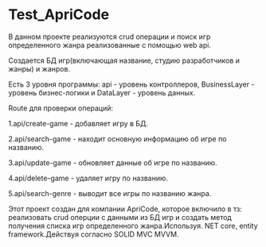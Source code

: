 # Test_ApriCode
В данном проекте реализуются crud операции и поиск игр определенного жанра реализованные с помощью web api.

Создается БД игр(включающая название, студию разработчиков и жанры) и жанров.

Есть 3 уровня программы: api - уровень контроллеров, BusinessLayer - уровень бизнес-логики и DataLayer - уровень данных.

Route для проверки операций:

1.api/create-game - добавляет игру в БД.

2.api/search-game - находит основную информацию об игре по названию.

3.api/update-game - обновляет данные об игре по названию.

4.api/delete-game - удаляет игру по названию.

5.api/search-genre - выводит все игры по названию жанра.

Этот проект создан для компании ApriCode, которое включило в тз: реализовать crud оперции с данными из БД игр и создать метод получения списка игр определенного жанра.Используя. NET core, entity framework.Действуя согласно SOLID MVC MVVM.
